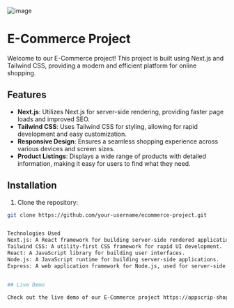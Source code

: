 ![image](https://github.com/nileshpatil-15/Appscrip-task-Nilesh-Patil/assets/113256649/6c303f56-7e83-4d81-835d-6ac8ada1ae1e)


# E-Commerce Project

Welcome to our E-Commerce project! This project is built using Next.js and Tailwind CSS, providing a modern and efficient platform for online shopping.

## Features

- **Next.js**: Utilizes Next.js for server-side rendering, providing faster page loads and improved SEO.
- **Tailwind CSS**: Uses Tailwind CSS for styling, allowing for rapid development and easy customization.
- **Responsive Design**: Ensures a seamless shopping experience across various devices and screen sizes.
- **Product Listings**: Displays a wide range of products with detailed information, making it easy for users to find what they need.


## Installation

1. Clone the repository:

```bash
git clone https://github.com/your-username/ecommerce-project.git


Technologies Used
Next.js: A React framework for building server-side rendered applications.
Tailwind CSS: A utility-first CSS framework for rapid UI development.
React: A JavaScript library for building user interfaces.
Node.js: A JavaScript runtime for building server-side applications.
Express: A web application framework for Node.js, used for server-side logic.


## Live Demo

Check out the live demo of our E-Commerce project https://appscrip-shop.netlify.app/
